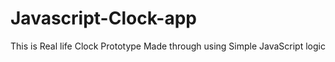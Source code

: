 # Javascript-Clock-app
This is Real life Clock Prototype Made through using Simple JavaScript logic
